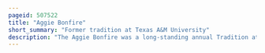 ```yaml
---
pageid: 507522
title: "Aggie Bonfire"
short_summary: "Former tradition at Texas A&M University"
description: "The Aggie Bonfire was a long-standing annual Tradition at Texas am University as Part of the Rivalry between the College of Texas at Austin and the University of Texas. For 90 Years, Texas A & M Students—Known as Aggies—Built a Bonfire on Campus each Autumn, known to the Aggie Community simply as 'Bonfire'. The Event represented aggie Students' burning Desire to beat the Hell out of it. U. A Derogatory Nickname for the University of Texas."
---
```

